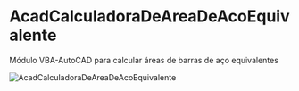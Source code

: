 # AcadCalculadoraDeAreaDeAcoEquivalente
 Módulo VBA-AutoCAD para calcular áreas de barras de aço equivalentes
 
![AcadCalculadoraDeAreaDeAcoEquivalente](https://user-images.githubusercontent.com/3990793/162553174-9bb08323-e260-4ca2-8c43-db07ad052477.png)
